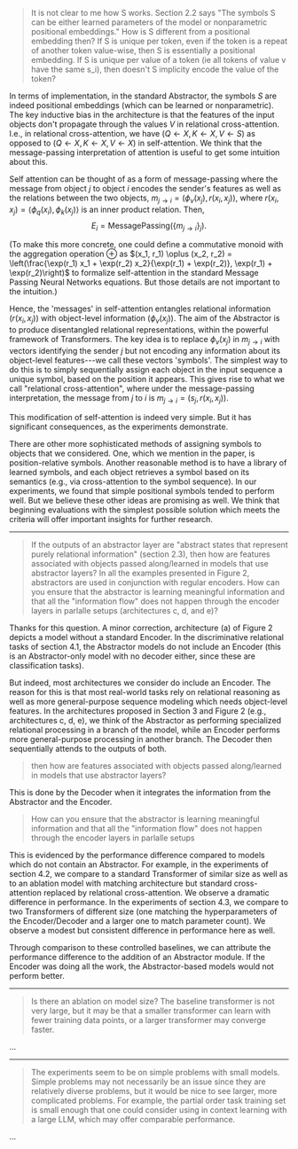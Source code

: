 > It is not clear to me how S works. Section 2.2 says "The symbols S can be either learned parameters of the model or nonparametric positional embeddings." How is S different from a positional embedding then? If S is unique per token, even if the token is a repeat of another token value-wise, then S is essentially a positional embedding. If S is unique per value of a token (ie all tokens of value v have the same s_i), then doesn't S implicity encode the value of the token?

In terms of implementation, in the standard Abstractor, the symbols $S$ are indeed positional embeddings (which can be learned or nonparametric). The key inductive bias in the architecture is that the features of the input objects don't propagate through the values $V$ in relational cross-attention. I.e., in relational cross-attention, we have $(Q \gets X, K \gets X, V \gets S)$ as opposed to $(Q \gets X, K \gets X, V \gets X)$ in self-attention. We think that the message-passing interpretation of attention is useful to get some intuition about this.

Self attention can be thought of as a form of message-passing where the message from object $j$ to object $i$ encodes the sender's features as well as the relations between the two objects, $m_{j \to i} = (\phi_v(x_j), r(x_i, x_j))$, where $r(x_i, x_j) = \langle \phi_q(x_i), \phi_k(x_j)\rangle$ is an inner product relation. Then,
$$E_i = \mathrm{MessagePassing}(\{m_{j \to i}\}_j).$$

(To make this more concrete, one could define a commutative monoid with the aggregation operation $\oplus$ as $(x_1, r_1) \oplus (x_2, r_2) = \left(\frac{\exp(r_1) x_1 + \exp(r_2) x_2}{\exp(r_1) + \exp(r_2)}, \exp(r_1) + \exp(r_2)\right)$ to formalize self-attention in the standard Message Passing Neural Networks equations. But those details are not important to the intuition.)

Hence, the 'messages' in self-attention entangles relational information ($r(x_i, x_j)$) with object-level information ($\phi_v(x_j)$). The aim of the Abstractor is to produce disentangled relational representations, within the powerful framework of Transformers. The key idea is to replace $\phi_v(x_j)$ in $m_{j \to i}$ with vectors identifying the sender $j$ but not encoding any information about its object-level features---we call these vectors 'symbols'. The simplest way to do this is to simply sequentially assign each object in the input sequence a unique symbol, based on the position it appears. This gives rise to what we call "relational cross-attention", where under the message-passing interpretation, the message from $j$ to $i$ is $m_{j \to i} = (s_j, r(x_i, x_j))$.

This modification of self-attention is indeed very simple. But it has significant consequences, as the experiments demonstrate.

There are other more sophisticated methods of assigning symbols to objects that we considered. One, which we mention in the paper, is position-relative symbols. Another reasonable method is to have a library of learned symbols, and each object retrieves a symbol based on its semantics (e.g., via cross-attention to the symbol sequence). In our experiments, we found that simple positional symbols tended to perform well. But we believe these other ideas are promising as well. We think that beginning evaluations with the simplest possible solution which meets the criteria will offer important insights for further research.

---------
> If the outputs of an abstractor layer are "abstract states that represent purely relational information" (section 2.3), then how are features associated with objects passed along/learned in models that use abstractor layers? In all the examples presented in Figure 2, abstractors are used in conjunction with regular encoders. How can you ensure that the abstractor is learning meaningful information and that all the "information flow" does not happen through the encoder layers in parlalle setups (architectures c, d, and e)?

Thanks for this question. A minor correction, architecture (a) of Figure 2 depicts a model without a standard Encoder. In the discriminative relational tasks of section 4.1, the Abstractor models do not include an Encoder (this is an Abstractor-only model with no decoder either, since these are classification tasks).

But indeed, most architectures we consider do include an Encoder. The reason for this is that most real-world tasks rely on relational reasoning as well as more general-purpose sequence modeling which needs object-level features. In the architectures proposed in Section 3 and Figure 2 (e.g., architectures c, d, e), we think of the Abstractor as performing specialized relational processing in a branch of the model, while an Encoder performs more general-purpose processing in another branch. The Decoder then sequentially attends to the outputs of both.

> then how are features associated with objects passed along/learned in models that use abstractor layers?

This is done by the Decoder when it integrates the information from the Abstractor and the Encoder.

> How can you ensure that the abstractor is learning meaningful information and that all the "information flow" does not happen through the encoder layers in parlalle setups

This is evidenced by the performance difference compared to models which do not contain an Abstractor. For example, in the experiments of section 4.2, we compare to a standard Transformer of similar size as well as to an ablation model with matching architecture but standard cross-attention replaced by relational cross-attention. We observe a dramatic difference in performance. In the experiments of section 4.3, we compare to two Transformers of different size (one matching the hyperparameters of the Encoder/Decoder and a larger one to match parameter count). We observe a modest but consistent difference in performance here as well.

Through comparison to these controlled baselines, we can attribute the performance difference to the addition of an Abstractor module. If the Encoder was doing all the work, the Abstractor-based models would not perform better.

---------
> Is there an ablation on model size? The baseline transformer is not very large, but it may be that a smaller transformer can learn with fewer training data points, or a larger transformer may converge faster.

...

---------
> The experiments seem to be on simple problems with small models. Simple problems may not necessarily be an issue since they are relatively diverse problems, but it would be nice to see larger, more complicated problems. For example, the partial order task training set is small enough that one could consider using in context learning with a large LLM, which may offer comparable performance.

...
